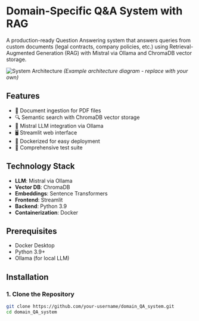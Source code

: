 # Domain-Specific Q&A System with RAG

A production-ready Question Answering system that answers queries from custom documents (legal contracts, company policies, etc.) using Retrieval-Augmented Generation (RAG) with Mistral via Ollama and ChromaDB vector storage.

![System Architecture](https://i.imgur.com/JtQ8X9l.png) *(Example architecture diagram - replace with your own)*

## Features

- 📄 Document ingestion for PDF files
- 🔍 Semantic search with ChromaDB vector storage
- 🤖 Mistral LLM integration via Ollama
- 🖥️ Streamlit web interface
- 🐳 Dockerized for easy deployment
- 🧪 Comprehensive test suite

## Technology Stack

- **LLM**: Mistral via Ollama
- **Vector DB**: ChromaDB
- **Embeddings**: Sentence Transformers
- **Frontend**: Streamlit
- **Backend**: Python 3.9
- **Containerization**: Docker

## Prerequisites

- Docker Desktop
- Python 3.9+
- Ollama (for local LLM)

## Installation

### 1. Clone the Repository

```bash
git clone https://github.com/your-username/domain_QA_system.git
cd domain_QA_system
